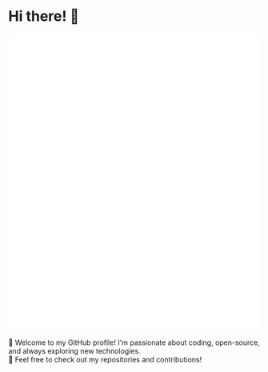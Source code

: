 # Hi there! 👋  

<a href="https://github.com/Lecheeel/github-stats">
<img src="https://github.com/Lecheeel/github-stats/blob/master/generated/overview.svg#gh-dark-mode-only" />
<img src="https://github.com/Lecheeel/github-stats/blob/master/generated/languages.svg#gh-dark-mode-only" />
</a>

🌟 Welcome to my GitHub profile! I'm passionate about coding, open-source, and always exploring new technologies.  
🚀 Feel free to check out my repositories and contributions!  

<!--
## Hi there 👋
![](https://raw.githubusercontent.com/Lecheeel/github-stats/master/generated/overview.svg#gh-dark-mode-only)
![](https://raw.githubusercontent.com/Lecheeel/github-stats/master/generated/languages.svg#gh-dark-mode-only)


![](https://raw.githubusercontent.com/username/github-stats/master/generated/overview.svg#gh-dark-mode-only)
![](https://raw.githubusercontent.com/username/github-stats/master/generated/overview.svg#gh-light-mode-only)
![](https://raw.githubusercontent.com/username/github-stats/master/generated/languages.svg#gh-dark-mode-only)
![](https://raw.githubusercontent.com/username/github-stats/master/generated/languages.svg#gh-light-mode-only)

**Lecheeel/Lecheeel** is a ✨ _special_ ✨ repository because its `README.md` (this file) appears on your GitHub profile.

Here are some ideas to get you started:

- 🔭 I’m currently working on ...
- 🌱 I’m currently learning ...
- 👯 I’m looking to collaborate on ...
- 🤔 I’m looking for help with ...
- 💬 Ask me about ...
- 📫 How to reach me: ...
- 😄 Pronouns: ...
- ⚡ Fun fact: ...
-->
